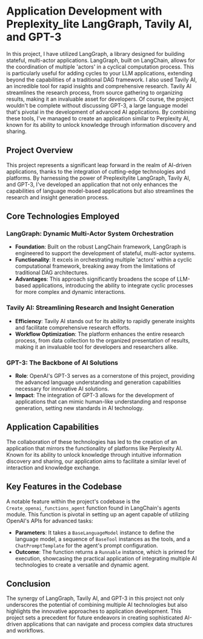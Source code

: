 # Application Development with Preplexity_lite LangGraph, Tavily AI, and GPT-3

In this project, I have utilized LangGraph, a library designed for building stateful, multi-actor applications. LangGraph, built on LangChain, allows for the coordination of multiple 'actors' in a cyclical computation process. This is particularly useful for adding cycles to your LLM applications, extending beyond the capabilities of a traditional DAG framework.
I also used Tavily AI, an incredible tool for rapid insights and comprehensive research. Tavily AI streamlines the research process, from source gathering to organizing results, making it an invaluable asset for developers.
Of course, the project wouldn't be complete without discussing GPT-3, a large language model that's pivotal in the development of advanced AI applications.
By combining these tools, I've managed to create an application similar to Perplexity AI, known for its ability to unlock knowledge through information discovery and sharing.

## Project Overview

This project represents a significant leap forward in the realm of AI-driven applications, thanks to the integration of cutting-edge technologies and platforms. By harnessing the power of Preplexitylite LangGraph, Tavily AI, and GPT-3, I've developed an application that not only enhances the capabilities of language model-based applications but also streamlines the research and insight generation process.

## Core Technologies Employed

### LangGraph: Dynamic Multi-Actor System Orchestration

- **Foundation**: Built on the robust LangChain framework, LangGraph is engineered to support the development of stateful, multi-actor systems.
- **Functionality**: It excels in orchestrating multiple 'actors' within a cyclic computational framework, breaking away from the limitations of traditional DAG architectures.
- **Advantages**: This approach significantly broadens the scope of LLM-based applications, introducing the ability to integrate cyclic processes for more complex and dynamic interactions.

### Tavily AI: Streamlining Research and Insight Generation

- **Efficiency**: Tavily AI stands out for its ability to rapidly generate insights and facilitate comprehensive research efforts.
- **Workflow Optimization**: The platform enhances the entire research process, from data collection to the organized presentation of results, making it an invaluable tool for developers and researchers alike.

### GPT-3: The Backbone of AI Solutions

- **Role**: OpenAI's GPT-3 serves as a cornerstone of this project, providing the advanced language understanding and generation capabilities necessary for innovative AI solutions.
- **Impact**: The integration of GPT-3 allows for the development of applications that can mimic human-like understanding and response generation, setting new standards in AI technology.

## Application Capabilities

The collaboration of these technologies has led to the creation of an application that mirrors the functionality of platforms like Perplexity AI. Known for its ability to unlock knowledge through intuitive information discovery and sharing, our application aims to facilitate a similar level of interaction and knowledge exchange.

## Key Features in the Codebase

A notable feature within the project's codebase is the `Create_openai_functions_agent` function found in LangChain's agents module. This function is pivotal in setting up an agent capable of utilizing OpenAI's APIs for advanced tasks:

- **Parameters**: It takes a `BaseLanguageModel` instance to define the language model, a sequence of `BaseTool` instances as the tools, and a `ChatPromptTemplate` for the agent's prompt configuration.
- **Outcome**: The function returns a `Runnable` instance, which is primed for execution, showcasing the practical application of integrating multiple AI technologies to create a versatile and dynamic agent.

## Conclusion

The synergy of LangGraph, Tavily AI, and GPT-3 in this project not only underscores the potential of combining multiple AI technologies but also highlights the innovative approaches to application development. This project sets a precedent for future endeavors in creating sophisticated AI-driven applications that can navigate and process complex data structures and workflows.
